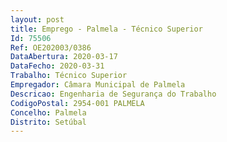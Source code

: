 ```yaml
--- 
layout: post
title: Emprego - Palmela - Técnico Superior
Id: 75506
Ref: OE202003/0386
DataAbertura: 2020-03-17
DataFecho: 2020-03-31
Trabalho: Técnico Superior
Empregador: Câmara Municipal de Palmela
Descricao: Engenharia de Segurança do Trabalho
CodigoPostal: 2954-001 PALMELA
Concelho: Palmela
Distrito: Setúbal
--- 
```

